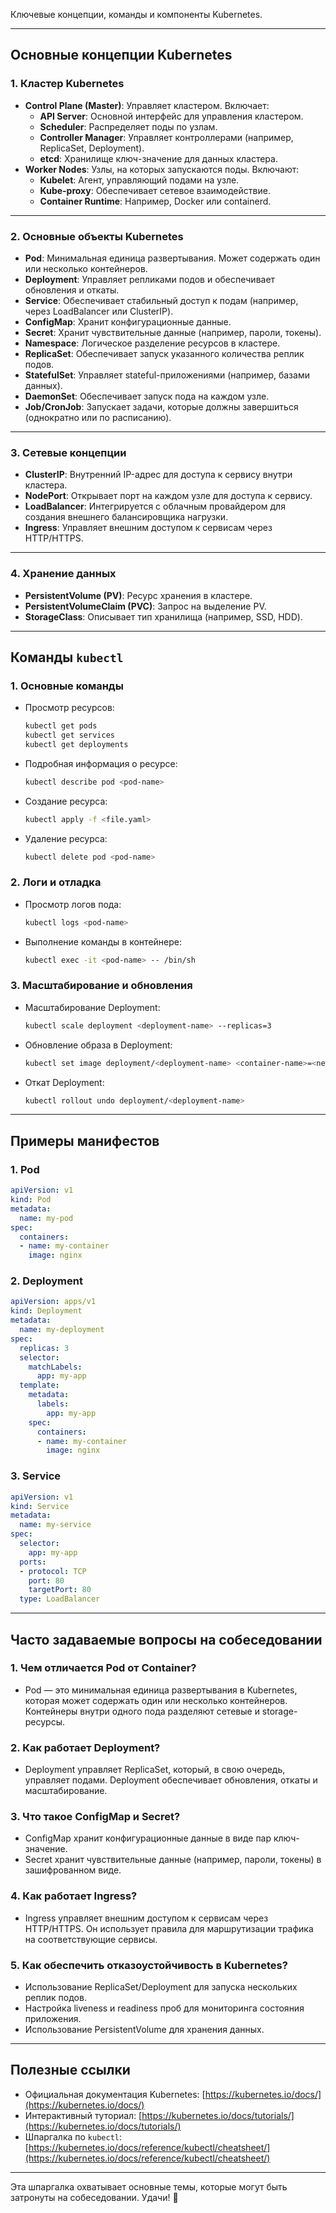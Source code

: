 Ключевые концепции, команды и компоненты Kubernetes.

---

## **Основные концепции Kubernetes**

### 1. **Кластер Kubernetes**
- **Control Plane (Master)**: Управляет кластером. Включает:
  - **API Server**: Основной интерфейс для управления кластером.
  - **Scheduler**: Распределяет поды по узлам.
  - **Controller Manager**: Управляет контроллерами (например, ReplicaSet, Deployment).
  - **etcd**: Хранилище ключ-значение для данных кластера.
- **Worker Nodes**: Узлы, на которых запускаются поды. Включают:
  - **Kubelet**: Агент, управляющий подами на узле.
  - **Kube-proxy**: Обеспечивает сетевое взаимодействие.
  - **Container Runtime**: Например, Docker или containerd.

---

### 2. **Основные объекты Kubernetes**
- **Pod**: Минимальная единица развертывания. Может содержать один или несколько контейнеров.
- **Deployment**: Управляет репликами подов и обеспечивает обновления и откаты.
- **Service**: Обеспечивает стабильный доступ к подам (например, через LoadBalancer или ClusterIP).
- **ConfigMap**: Хранит конфигурационные данные.
- **Secret**: Хранит чувствительные данные (например, пароли, токены).
- **Namespace**: Логическое разделение ресурсов в кластере.
- **ReplicaSet**: Обеспечивает запуск указанного количества реплик подов.
- **StatefulSet**: Управляет stateful-приложениями (например, базами данных).
- **DaemonSet**: Обеспечивает запуск пода на каждом узле.
- **Job/CronJob**: Запускает задачи, которые должны завершиться (однократно или по расписанию).

---

### 3. **Сетевые концепции**
- **ClusterIP**: Внутренний IP-адрес для доступа к сервису внутри кластера.
- **NodePort**: Открывает порт на каждом узле для доступа к сервису.
- **LoadBalancer**: Интегрируется с облачным провайдером для создания внешнего балансировщика нагрузки.
- **Ingress**: Управляет внешним доступом к сервисам через HTTP/HTTPS.

---

### 4. **Хранение данных**
- **PersistentVolume (PV)**: Ресурс хранения в кластере.
- **PersistentVolumeClaim (PVC)**: Запрос на выделение PV.
- **StorageClass**: Описывает тип хранилища (например, SSD, HDD).

---

## **Команды `kubectl`**

### 1. **Основные команды**
- Просмотр ресурсов:
  ```bash
  kubectl get pods
  kubectl get services
  kubectl get deployments
  ```
- Подробная информация о ресурсе:
  ```bash
  kubectl describe pod <pod-name>
  ```
- Создание ресурса:
  ```bash
  kubectl apply -f <file.yaml>
  ```
- Удаление ресурса:
  ```bash
  kubectl delete pod <pod-name>
  ```

### 2. **Логи и отладка**
- Просмотр логов пода:
  ```bash
  kubectl logs <pod-name>
  ```
- Выполнение команды в контейнере:
  ```bash
  kubectl exec -it <pod-name> -- /bin/sh
  ```

### 3. **Масштабирование и обновления**
- Масштабирование Deployment:
  ```bash
  kubectl scale deployment <deployment-name> --replicas=3
  ```
- Обновление образа в Deployment:
  ```bash
  kubectl set image deployment/<deployment-name> <container-name>=<new-image>
  ```
- Откат Deployment:
  ```bash
  kubectl rollout undo deployment/<deployment-name>
  ```

---

## **Примеры манифестов**

### 1. **Pod**
```yaml
apiVersion: v1
kind: Pod
metadata:
  name: my-pod
spec:
  containers:
  - name: my-container
    image: nginx
```

### 2. **Deployment**
```yaml
apiVersion: apps/v1
kind: Deployment
metadata:
  name: my-deployment
spec:
  replicas: 3
  selector:
    matchLabels:
      app: my-app
  template:
    metadata:
      labels:
        app: my-app
    spec:
      containers:
      - name: my-container
        image: nginx
```

### 3. **Service**
```yaml
apiVersion: v1
kind: Service
metadata:
  name: my-service
spec:
  selector:
    app: my-app
  ports:
  - protocol: TCP
    port: 80
    targetPort: 80
  type: LoadBalancer
```

---

## **Часто задаваемые вопросы на собеседовании**

### 1. **Чем отличается Pod от Container?**
- Pod — это минимальная единица развертывания в Kubernetes, которая может содержать один или несколько контейнеров. Контейнеры внутри одного пода разделяют сетевые и storage-ресурсы.

### 2. **Как работает Deployment?**
- Deployment управляет ReplicaSet, который, в свою очередь, управляет подами. Deployment обеспечивает обновления, откаты и масштабирование.

### 3. **Что такое ConfigMap и Secret?**
- ConfigMap хранит конфигурационные данные в виде пар ключ-значение.
- Secret хранит чувствительные данные (например, пароли, токены) в зашифрованном виде.

### 4. **Как работает Ingress?**
- Ingress управляет внешним доступом к сервисам через HTTP/HTTPS. Он использует правила для маршрутизации трафика на соответствующие сервисы.

### 5. **Как обеспечить отказоустойчивость в Kubernetes?**
- Использование ReplicaSet/Deployment для запуска нескольких реплик подов.
- Настройка liveness и readiness проб для мониторинга состояния приложения.
- Использование PersistentVolume для хранения данных.

---

## **Полезные ссылки**
- Официальная документация Kubernetes: [https://kubernetes.io/docs/](https://kubernetes.io/docs/)
- Интерактивный туториал: [https://kubernetes.io/docs/tutorials/](https://kubernetes.io/docs/tutorials/)
- Шпаргалка по `kubectl`: [https://kubernetes.io/docs/reference/kubectl/cheatsheet/](https://kubernetes.io/docs/reference/kubectl/cheatsheet/)

---

Эта шпаргалка охватывает основные темы, которые могут быть затронуты на собеседовании. Удачи! 🚀
